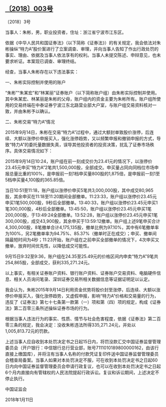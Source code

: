 ## [〔2018〕003号](http://www.csrc.gov.cn/pub/zjhpublic/G00306212/201801/t20180125_333178.htm)



















〔2018〕3号

 

当事人：朱彬，男，职业投资者，住址：浙江省宁波市江东区。

依据《中华人民共和国证券法》（以下简称《证券法》）的有关规定，我会依法对朱彬操纵“特力A”股价案进行了立案调查、审理，并向当事人告知了作出行政处罚的事实、理由、依据及当事人依法享有的权利。当事人未提交陈述、申辩意见，也未要求听证。本案现已调查、审理终结。

经查，当事人朱彬存在以下违法事实：

一、朱彬实际控制并使用的账户

“朱彬”“朱某宏”和“林某丽”证券账户（以下简称账户组）由朱彬实际控制并使用。其中朱某宏、林某丽是朱彬的父母，账户组内的资金主要为朱彬所有。账户组所使用的交易终端在中泰证券宁波江东北路营业部大户室，与账户组交易资料核对一致，并由朱彬予以确认。

二、朱彬交易“特力A”情况

2015年9月14日，朱彬在交易“特力A”过程中，通过大额封单致股价涨停，后连续、大额以涨停价申报买入，强化涨停趋势，又以频繁申报和撤销申报的方式，导致“特力A”的委托量数据失真，误导其他投资者的投资决策，扰乱了证券市场秩序。具体交易情况如下：

2015年9月14日10:24，账户组在前一刻成交价为23.41元的情况下，以涨停价23.45元申买“特力A”2笔共1,500,000股，全部成交。申买量占同向同档位市场申报总量比重的100%，是申报前一刻1档申买量800股的1,875倍，是申报前一刻1至5档申买量4,100股的365.85倍。

当日10:51至11:18，账户组以涨停价申买5笔共3,000,000股，其中成交80,965股，其余申买在11:18至11:20期间全部撤单。11:23:33，账户组以涨停价23.45元申买1笔500,000股，9秒后全部撤单。13:40:33，账户组以涨停价23.45元申买1笔300,000股，4秒后全部撤单。13:45:50，账户组以涨停价23.45元申买1笔200,000股，于13:49:24全部撤单。13:52:28，账户组以涨停价23.45元申买1笔300,000股，成交43,900股，其余申买于13:59:12撤单。账户组上述9笔申买合计4,300,000股，8笔撤单合计4,175,135股，撤单比例为97.10%，其中有6笔撤单率为100%，另2笔撤单率为94.75%、85.37%（撤单时正在成交）；申买、撤单间隔最短时间为4秒；11:23开始，账户组在之前申买全部撤单的情况下，4次申买又撤单，放弃时间优先性，以降低成交可能性。

9月15日9:32至9:36，账户组在24.35至25.49元的价格区间内申卖“特力A”9笔共254,865股，全部成交，获利335,271.24元。

以上事实，有相关证券账户资料、银行账户资料、证券账户交易资料、电脑硬件信息、相关人员询问笔录、深圳证券交易所相关数据信息等证据证明足以认定。

我会认为，朱彬2015年9月14日利用资金优势将股价封至涨停，后连续、大额以涨停价申报买入，强化涨停趋势，又虚假申报，影响“特力A”价格和交易量的行为，违反了《证券法》第七十七条第一款第（一）项和第（四）项的规定，构成《证券法》第二百零三条所述操纵证券市场的行为。

根据当事人违法行为的事实、性质、情节与社会危害程度，依据《证券法》第二百零三条的规定，我会决定：没收朱彬违法所得335,271.24元，并处以1,005,813.72元的罚款。

上述当事人应自收到本处罚决定书之日起15日内，将罚没款汇交中国证券监督管理委员会（开户银行：中信银行总行营业部，账号7111010189800000162，由该行直接上缴国库），并将注有当事人名称的付款凭证复印件送中国证券监督管理委员会稽查局备案。当事人如果对本处罚决定不服，可在收到本处罚决定书之日起60日内向中国证券监督管理委员会申请行政复议，也可以在收到本处罚决定书之日起6个月内直接向有管辖权的人民法院提起行政诉讼。复议和诉讼期间，上述决定不停止执行。

 

 

 

 

中国证监会      

2018年1月11日    
